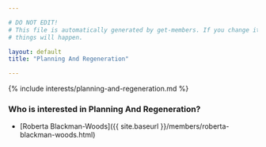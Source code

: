 ```yaml
---

# DO NOT EDIT!
# This file is automatically generated by get-members. If you change it, bad
# things will happen.

layout: default
title: "Planning And Regeneration"

---
```


{% include interests/planning-and-regeneration.md %}

### Who is interested in Planning And Regeneration?


* [Roberta Blackman-Woods]({{ site.baseurl }}/members/roberta-blackman-woods.html)
